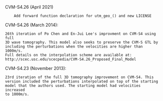 CVM-S4.26 (April 2021)

        Add forward function declaration for utm_geo_() and new LICENSE

CVM-S4.26 (March 2014):

	26th iteration of Po Chen and En-Jui Lee's improvment on CVM-S4 using full
	3D wave tomography. This model also seeks to preserve the CVM-S GTL by 
	including the perturbations when the velocities are higher than 1000m/s.
	Full details on the interpolation scheme are available at:
	http://scec.usc.edu/scecpedia/CVM-S4.26_Proposed_Final_Model

CVM-S4.23 (November 2013):

	23rd iteration of the full 3D tomography improvement on CVM-S4. This 
	version included the perturbations interpolated on top of the starting
	model that the authors used. The starting model had velocities increased 
	to 1000m/s.

